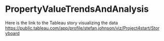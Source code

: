 # PropertyValueTrendsAndAnalysis

Here is the link to the Tableau story visualizing the data
https://public.tableau.com/app/profile/stefan.johnson/viz/Project4start/Storyboard
